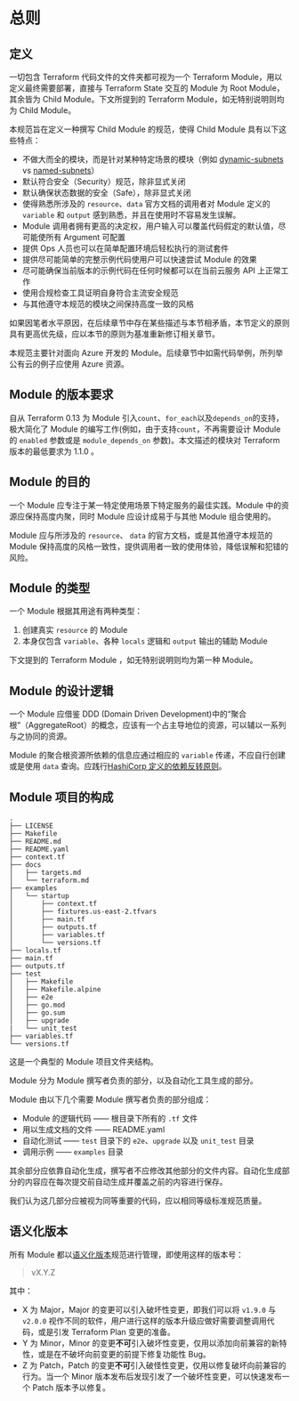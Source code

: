 # 总则

## 定义

一切包含 Terraform 代码文件的文件夹都可视为一个 Terraform Module，用以定义最终需要部署，直接与 Terraform State 交互的 Module 为 Root Module，其余皆为 Child Module。下文所提到的 Terraform Module，如无特别说明则均为 Child Module。

本规范旨在定义一种撰写 Child Module 的规范，使得 Child Module 具有以下这些特点：

* 不做大而全的模块，而是针对某种特定场景的模块（例如 [dynamic-subnets](https://registry.terraform.io/modules/cloudposse/dynamic-subnets/aws/latest) vs [named-subnets](https://registry.terraform.io/modules/cloudposse/named-subnets/aws/latest)）
* 默认符合安全（Security）规范，除非显式关闭
* 默认确保状态数据的安全（Safe），除非显式关闭
* 使得熟悉所涉及的 `resource`、`data` 官方文档的调用者对 Module 定义的 `variable` 和 `output` 感到熟悉，并且在使用时不容易发生误解。
* Module 调用者拥有更高的决定权，用户输入可以覆盖代码假定的默认值，尽可能使所有 Argument 可配置
* 提供 Ops 人员也可以在简单配置环境后轻松执行的测试套件
* 提供尽可能简单的完整示例代码使用户可以快速尝试 Module 的效果
* 尽可能确保当前版本的示例代码在任何时候都可以在当前云服务 API 上正常工作
* 使用合规检查工具证明自身符合主流安全规范
* 与其他遵守本规范的模块之间保持高度一致的风格

如果因笔者水平原因，在后续章节中存在某些描述与本节相矛盾，本节定义的原则具有更高优先级，应以本节的原则为基准重新修订相关章节。

本规范主要针对面向 Azure 开发的 Module。后续章节中如需代码举例，所列举公有云的例子应使用 Azure 资源。

## Module 的版本要求

自从 Terraform 0.13 为 Module 引入`count`、`for_each`以及`depends_on`的支持，极大简化了 Module 的编写工作(例如，由于支持`count`，不再需要设计 Module 的 `enabled` 参数或是 `module_depends_on` 参数)。本文描述的模块对 Terraform 版本的最低要求为 1.1.0 。

## Module 的目的

一个 Module 应专注于某一特定使用场景下特定服务的最佳实践。Module 中的资源应保持高度内聚，同时 Module 应设计成易于与其他 Module 组合使用的。

Module 应与所涉及的 `resource`、 `data` 的官方文档，或是其他遵守本规范的 Module 保持高度的风格一致性，提供调用者一致的使用体验，降低误解和犯错的风险。

## Module 的类型

一个 Module 根据其用途有两种类型：

1. 创建真实 `resource` 的 Module
2. 本身仅包含 `variable`、各种 `locals` 逻辑和 `output` 输出的辅助 Module

下文提到的 Terraform Module ，如无特别说明则均为第一种 Module。

## Module 的设计逻辑

一个 Module 应借鉴 DDD (Domain Driven Development)中的“聚合根”（AggregateRoot）的概念，应该有一个占主导地位的资源，可以辅以一系列与之协同的资源。

Module 的聚合根资源所依赖的信息应通过相应的 `variable` 传递，不应自行创建或是使用 `data` 查询。应践行[HashiCorp 定义的依赖反转原则](https://www.terraform.io/docs/language/modules/develop/composition.html#dependency-inversion)。

## Module 项目的构成

```config
.
├── LICENSE
├── Makefile
├── README.md
├── README.yaml
├── context.tf
├── docs
│   ├── targets.md
│   └── terraform.md
├── examples
│   └── startup
│       ├── context.tf
│       ├── fixtures.us-east-2.tfvars
│       ├── main.tf
│       ├── outputs.tf
│       ├── variables.tf
│       └── versions.tf
├── locals.tf
├── main.tf
├── outputs.tf
├── test
│   ├── Makefile
│   ├── Makefile.alpine
│   ├── e2e
│   ├── go.mod
│   ├── go.sum
│   ├── upgrade
|   └── unit_test
├── variables.tf
└── versions.tf
```

这是一个典型的 Module 项目文件夹结构。

Module 分为 Module 撰写者负责的部分，以及自动化工具生成的部分。

Module 由以下几个需要 Module 撰写者负责的部分组成：

* Module 的逻辑代码 —— 根目录下所有的 `.tf` 文件
* 用以生成文档的文件 —— README.yaml
* 自动化测试 —— `test` 目录下的 `e2e`、`upgrade` 以及 `unit_test` 目录
* 调用示例 —— `examples` 目录

其余部分应依靠自动化生成，撰写者不应修改其他部分的文件内容。自动化生成部分的内容应在每次提交前自动生成并覆盖之前的内容进行保存。

我们认为这几部分应被视为同等重要的代码，应以相同等级标准规范质量。

## 语义化版本

所有 Module 都以[语义化版本](https://semver.org/)规范进行管理，即使用这样的版本号：

>vX.Y.Z

其中：

* X 为 Major，Major 的变更可以引入破坏性变更，即我们可以将 `v1.9.0` 与 `v2.0.0` 视作不同的软件，用户进行这样的版本升级应做好需要调整调用代码，或是引发 Terraform Plan 变更的准备。
* Y 为 Minor，Minor 的变更**不可**引入破坏性变更，仅用以添加向前兼容的新特性，或是在不破坏向前变更的前提下修复功能性 Bug。
* Z 为 Patch，Patch 的变更**不可**引入破怪性变更，仅用以修复破坏向前兼容的行为。当一个 Minor 版本发布后发现引发了一个破坏性变更，可以快速发布一个 Patch 版本予以修复。